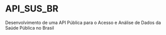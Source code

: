 # API_SUS_BR
Desenvolvimento de uma API Pública para o Acesso e Análise de Dados da Saúde Pública no Brasil
